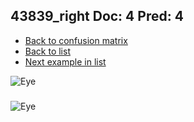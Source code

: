 ## 43839_right Doc: 4 Pred: 4
- [Back to confusion matrix](https://github.com/juliandewit/kaggle_retinopathy/blob/master/matrix.md)
- [Back to list](https://github.com/juliandewit/kaggle_retinopathy/blob/master/lists/44/list.md)
- [Next example in list](https://github.com/juliandewit/kaggle_retinopathy/blob/master/lists/44/43/439_right.md)

![Eye](https://retinopaty.blob.core.windows.net/size1024/43839_right_4.jpeg)

### 

![Eye]()
